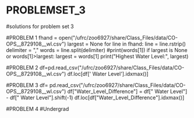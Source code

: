 # PROBLEMSET_3
#solutions for problem set 3

#PROBLEM 1
fhand = open("/ufrc/zoo6927/share/Class_Files/data/CO-OPS__8729108__wl.csv")
largest = None
for line in fhand:
    line = line.rstrip()
    delimiter = ","
    words = line.split(delimiter)
    #print(words[1])
    if largest is None or words[1]>largest:
        largest = words[1]
print("Highest Water Level:", largest) 

#PROBLEM 2
df=pd.read_csv("/ufrc/zoo6927/share/Class_Files/data/CO-OPS__8729108__wl.csv")
df.loc[df[' Water Level'].idxmax()]

#PROBLEM 3
df= pd.read_csv("/ufrc/zoo6927/share/Class_Files/data/CO-OPS__8729108__wl.csv")
df["Water_Level_Difference"] = df[" Water Level"] - df[" Water Level"].shift(-1)
df.loc[df["Water_Level_Difference"].idxmax()]

#PROBLEM 4
#Undergrad
